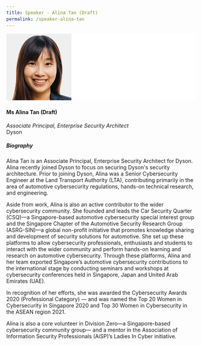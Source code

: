 ```yaml
---
title: Speaker - Alina Tan (Draft)
permalink: /speaker-alina-tan
---
```

![Alina Tan](/images/speakers/Alina-Tan.jpg)

#### **Ms Alina Tan (Draft)**

*Associate Principal, Enterprise Security Architect*  
Dyson

##### **Biography**

Alina Tan is an Associate Principal, Enterprise Security Architect for Dyson. Alina recently joined Dyson to focus on securing Dyson's security architecture.
Prior to joining Dyson, Alina was a Senior Cybersecurity Engineer at the Land Transport Authority (LTA), contributing primarily in the area of automotive cybersecurity regulations, hands-on technical research, and engineering.

Aside from work, Alina is also an active contributor to the wider cybersecurity community. She founded and leads the Car Security Quarter (CSQ)—a Singapore-based automotive cybersecurity special interest group and the Singapore Chapter of the Automotive Security Research Group (ASRG-SIN)—a global non-profit initiative that promotes knowledge sharing and development of security solutions for automotive. She set up these platforms to allow cybersecurity professionals, enthusiasts and students to interact with the wider community and perform hands-on learning and research on automotive cybersecurity. Through these platforms, Alina and her team exported Singapore’s automotive cybersecurity contributions to the international stage by conducting seminars and workshops at cybersecurity conferences held in Singapore, Japan and United Arab Emirates (UAE). 

In recognition of her efforts, she was awarded the Cybersecurity Awards 2020 (Professional Category) — and was named the Top 20 Women in Cybersecurity in Singapore 2020 and Top 30 Women in Cybersecurity in the ASEAN region 2021.

Alina is also a core volunteer in Division Zero—a Singapore-based cybersecurity community group— and a mentor in the Association of Information Security Professionals (AiSP)’s Ladies In Cyber initiative.